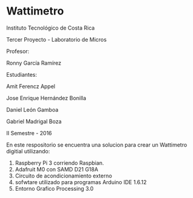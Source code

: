 # Wattimetro
Instituto Tecnológico de Costa Rica

Tercer Proyecto - Laboratorio de Micros

Profesor:

Ronny García Ramírez

Estudiantes:

Amit Ferencz Appel

Jose Enrique Hernández Bonilla

Daniel León Gamboa

Gabriel Madrigal Boza

II Semestre - 2016

En este respositorio se encuentra una solucion para crear un Wattimetro digitial utilizando:

1) Raspberry Pi 3 corriendo Raspbian.
2) Adafruit M0 con SAMD D21 G18A
3) Circuito de acondicionamiento externo
4) sofwtare utilizado para programas Arduino IDE 1.6.12
5) Entorno Grafico Processing 3.0
